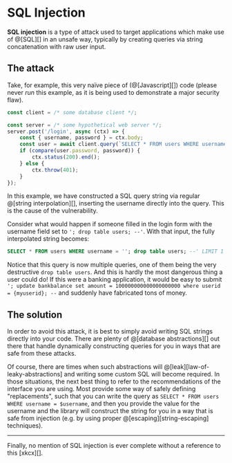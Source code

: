 # SQL Injection

__SQL injection__ is a type of attack used to target applications which make use
of @[SQL][] in an unsafe way, typically by creating queries via string concatenation
with raw user input.

## The attack

Take, for example, this very naïve piece of (@[Javascript][]) code (please never *run*
this example, as it is being used to demonstrate a major security flaw).

```javascript
const client = /* some database client */;

const server = /* some hypothetical web server */;
server.post('/login', async (ctx) => {
    const { username, password } = ctx.body;
    const user = await client.query(`SELECT * FROM users WHERE username = '${username}' LIMIT 1`);
    if (compare(user.password, password)) {
        ctx.status(200).end();
    } else {
        ctx.throw(401);
    }
});
```

In this example, we have constructed a SQL query string via regular @[string interpolation][],
inserting the username directly into the query. This is the cause of the vulnerability.

Consider what would happen if someone filled in the login form with the username field set to
`'; drop table users; --'`. With that input, the fully interpolated string becomes:

```sql
SELECT * FROM users WHERE username = ''; drop table users; --' LIMIT 1
```

Notice that this query is now multiple queries, one of them being the very destructive
`drop table users`. And this is hardly the most dangerous thing a user could do! If this
were a banking application, it would be easy to submit
`'; update bankbalance set amount = 100000000000000000000 where userid = {myuserid}; --`
and suddenly have fabricated tons of money.

## The solution

In order to avoid this attack, it is best to simply avoid writing SQL strings directly into
your code. There are plenty of @[database abstractions][] out there that handle dynamically
constructing queries for you in ways that are safe from these attacks.

Of course, there are times when such abstractions will @[leak][law-of-leaky-abstractions]
and writing some custom SQL will become required. In those situations, the next best thing
to refer to the recommendations of the interface you are using. Most provide some way of 
safely defining "replacements", such that you can write the query as 
`SELECT * FROM users WHERE username = $username`, and then you provide the value for
the username and the library will construct the string for you in a way that is safe from
injection (e.g. by using proper @[escaping][string-escaping] techniques).

-----

Finally, no mention of SQL injection is ever complete without a reference to this [xkcx][].

[xkcd]: https://xkcd.com/327/
